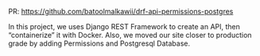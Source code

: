 PR:  https://github.com/batoolmalkawii/drf-api-permissions-postgres

In this project, we uses Django REST Framework to create an API, then “containerize” it with Docker.
Also, we moved our site closer to production grade by adding Permissions and Postgresql Database.


